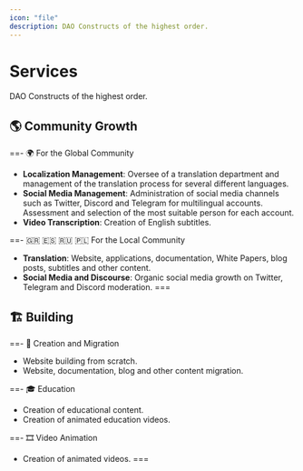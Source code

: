 ```yaml
---
icon: "file"
description: DAO Constructs of the highest order.
---
```

# Services

DAO Constructs of the highest order.

## 🌎 Community Growth

==- 🌍 For the Global Community
- **Localization Management**: Oversee of a translation department and management of the translation process for several different languages.
- **Social Media Management**: Administration of social media channels such as Twitter, Discord and Telegram for multilingual accounts. Assessment and selection of the most suitable person for each account.
- **Video Transcription**: Creation of English subtitles.

==- 🇬🇷 🇪🇸️ 🇷🇺️ 🇵🇱️ For the Local Community
- **Translation**: Website, applications, documentation, White Papers, blog posts, subtitles and other content.
- **Social Media and Discourse**: Organic social media growth on Twitter, Telegram and Discord moderation.
===

## 🏗️ Building

==- 🚀 Creation and Migration
- Website building from scratch.
- Website, documentation, blog and other content migration.

==- 🎓 Education
- Creation of educational content.
- Creation of animated education videos.

==- 🎞️ Video Animation
- Creation of animated videos.
===
